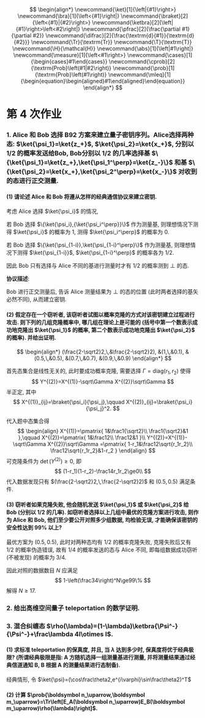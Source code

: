 $$
\begin{align*}
\newcommand{\ket}[1]{\left|{#1}\right>}
\newcommand{\bra}[1]{\left<{#1}\right|}
\newcommand{\braket}[2]{\left<{#1}|{#2}\right>}
\newcommand{\ketbra}[2]{\left|{#1}\right>\left<#2\right|}
\newcommand{\pfrac}[2]{\frac{\partial #1}{\partial #2}}
\newcommand{\difrac}[2]{\frac{\textrm{d}{#1}}{\textrm{d}{#2}}}
\newcommand{\Tr}{\textrm{Tr}}
\newcommand{\T}{\textrm{T}}
\newcommand{\H}{\mathcal{H}}
\newcommand{\abs}[1]{\left|#1\right|}
\newcommand{\measure}[1]{\left<#1\right>}
\newcommand{\cases}[1]{\begin{cases}#1\end{cases}}
\newcommand{\cprob}[2]{\textrm{Prob}\left(#1|#2\right)}
\newcommand{\prob}[1]{\textrm{Prob}\left(#1\right)}
\newcommand{\mleq}[1]{\begin{equation}\begin{aligned}#1\end{aligned}\end{equation}}
\end{align*}
$$
# 第 4 次作业

### 1. Alice 和 Bob 选择 B92 方案来建立量子密钥序列。Alice选择两种态: $\ket{\psi_1}=\ket{z_+}$, $\ket{\psi_2}=\ket{x_+}$, 分别以1/2 的概率发送给Bob, Bob分别以 1/2 的几率选择基 $\{\ket{\psi_1}=\ket{z_+},\ket{\psi_1^\perp}=\ket{z_-}\}$ 和基 $\{\ket{\psi_2}=\ket{x_+},\ket{\psi_2^\perp}=\ket{x_-}\}$ 对收到的态进行正交测量.

#### (1) 请论述 Alice 和 Bob 将遵从怎样的经典通信协议来建立密钥.

考虑 Alice 选择 $\ket{\psi_i}$ 的情况, 

若 Bob 选择 $\{\ket{\psi_i},{\ket{\psi_i^\perp}}\}$ 作为测量基, 则理想情况下测得 $\ket{\psi_i}$ 的概率为 $1$, 测得 $\ket{\psi_i^\perp}$ 的概率为 $0$.

若 Bob 选择 $\{\ket{\psi_{1-i}},\ket{\psi_{1-i}^\perp}\}$ 作为测量基, 则理想情况下测得 $\ket{\psi_{1-i}}$, $\ket{\psi_{1-i}^\perp}$ 的概率各为 $1/2$.

因此 Bob 只有选择与 Alice 不同的基进行测量时才有 $1/2$ 的概率测到 $\perp$ 的态.

**协议描述**:

Bob 进行正交测量后, 告诉 Alice 测量结果为 $\perp$ 的态的位置 (此时两者选择的基矢必然不同), 从而建立密钥.



#### (2) 假定存在一个窃听者, 该窃听者试图以概率克隆的方式对该密钥建立过程进行攻击. 则下列的几组克隆概率中, 哪几组在理论上是可能的 (括号中第一个数表示成功地克隆出 $\ket{\psi_1}$ 的概率, 第二个数表示成功地克隆出 $\ket{\psi_2}$ 的概率). 并给出证明.

$$
\begin{align*}
(\frac{2-\sqrt2}2,\,&\frac{2-\sqrt2}2), &(1,\,&0.1), &(0.5,\,&0.5), &(0.7,\,&0.7), &(0.9,\,&0.9)
\end{align*}
$$

首先态集合是线性无关的, 此时要成功概率克隆, 需要选择 $\Gamma=\mathrm{diag}(r_1,r_2)$ 使得
$$
Y^{(2)}=X^{(1)}-\sqrt\Gamma X^{(2)}\sqrt\Gamma
$$
半正定, 其中
$$
X^{(1)}_{ij}=\braket{\psi_i}{\psi_j},\qquad X^{(2)}_{ij}=\braket{\psi_i}{\psi_j}^2.
$$

代入题中态集合得
$$
\begin{align}
X^{(1)}=\pmatrix{
	1&\frac1{\sqrt2}\\
	\frac1{\sqrt2}&1
},\qquad
X^{(2)}=\pmatrix{
	1&\frac12\\
	\frac12&1
}\\
Y^{(2)}=X^{(1)}-\sqrt\Gamma X^{(2)}\sqrt\Gamma
=\pmatrix{
1-r_1&\frac12\sqrt{r_1r_2}\\
\frac12\sqrt{r_1r_2}&1-r_2
}
\end{align}
$$
可克隆条件为 $\det(Y^{(2)})\ge 0$, 即
$$
(1-r_1)(1-r_2)-\frac14r_1r_2\ge0\\
$$
代入数据发现只有 $(\frac{2-\sqrt2}2,\,\frac{2-\sqrt2}2)$ 和 $(0.5,0.5)$ 满足条件.



#### (3) 窃听者如果克隆失败, 他会随机发送 $\ket{\psi_1}$ 或  $\ket{\psi_2}$ 给 Bob (分别以 1/2 的几率). 如窃听者选择以上几组中最优的克隆方案进行攻击, 则作为 Alice 和 Bob, 他们至少要公开对照多少组数据, 均检验无误, 才能确保该密钥的安全性达到 99% 以上?

 最优方案为 $(0.5,\,0.5)$, 此时对两种态均有 $1/2$ 的概率克隆失败, 克隆失败后又有 $1/2$ 的概率伪造错误, 故有 $1/4$ 的概率发送的态与 Alice 不同, 即每组数据成功窃听 (不被发现) 的概率为 $3/4$.

因此对照的数据数目 $N$ 应满足
$$
1-\left(\frac34\right)^N\ge99\%
$$
解得 $N\ge17$.



### 2. 给出高维空间量子 teleportation 的数学证明.

 

### 3. 混合纠缠态 $\rho(\lambda)=(1-\lambda)\ketbra{\Psi^-}{\Psi^-}+\frac\lambda 4I\otimes I$.

#### (1) 求标准 teleportation 的保真度, 并且, 当 $\lambda$ 达到多少时, 保真度将优于经典极限? (所谓经典极限是指: A 方随机选择一组测量基进行测量, 并将测量结果通过经典信道通知 B, B 根据 A 的测量结果进行态制备).

经典情形, 令 $\ket{\psi}=(\cos\frac\theta2,e^{i\varphi}\sin\frac\theta2)^T$



#### (2) 计算 $\prob{\boldsymbol n_\uparrow,\boldsymbol m_\uparrow}=\Tr\left[E_A(\boldsymbol n_\uparrow)E_B(\boldsymbol m_\uparrow)\rho(\lambda)\right]$.